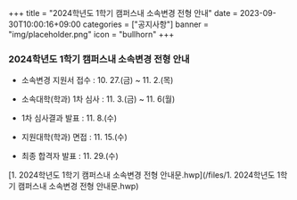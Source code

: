 +++
title = "2024학년도 1학기 캠퍼스내 소속변경 전형 안내"
date = 2023-09-30T10:00:16+09:00
categories = ["공지사항"]
banner = "img/placeholder.png"
icon = "bullhorn"
+++

### 2024학년도 1학기 캠퍼스내 소속변경 전형 안내

- 소속변경 지원서 접수 : 10. 27.(금) ~ 11. 2.(목)

- 소속대학(학과) 1차 심사 : 11. 3.(금) ~ 11. 6(월) 

- 1차 심사결과 발표 : 11. 8.(수)

- 지원대학(학과) 면접 : 11. 15.(수)

- 최종 합격자 발표 : 11. 29.(수)


[1. 2024학년도 1학기 캠퍼스내 소속변경 전형 안내문.hwp](/files/1. 2024학년도 1학기 캠퍼스내 소속변경 전형 안내문.hwp)

